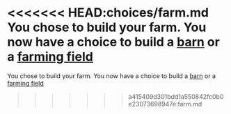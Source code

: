 <<<<<<< HEAD:choices/farm.md
You chose to build your farm. You now have a choice to build a [barn](../barn.md) or a [farming field](../farming-field.) 
=======
You chose to build your farm. You now have a choice to build a [barn](barn.md) or a [farming field](farming-field.md)
>>>>>>> a415409d301bdd1a550842fc0b0e23073698947e:farm.md
